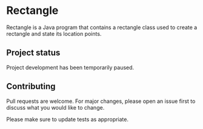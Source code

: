 # Rectangle
Rectangle is a Java program that contains a rectangle class used to create a rectangle and state its location points.

## Project status
Project development has been temporarily paused.

## Contributing
Pull requests are welcome. For major changes, please open an issue first to discuss what you would like to change.

Please make sure to update tests as appropriate.